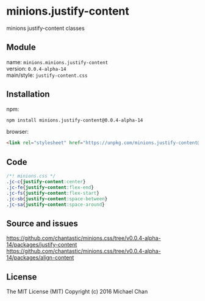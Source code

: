 # minions.justify-content
minions justify-content classes

## Module
name: `minions.minions.justify-content`  
version: `0.0.4-alpha-14`  
main/style: `justify-content.css`  

## Installation
npm:
```bash
npm install minions.justify-content@0.0.4-alpha-14
```

browser:
```html
<link rel="stylesheet" href="https://unpkg.com/minions.justify-content@0.0.4-alpha-14" />
```

## Code
```css
/*! minions.css */
.jc-c{justify-content:center}
.jc-fe{justify-content:flex-end}
.jc-fs{justify-content:flex-start}
.jc-sb{justify-content:space-between}
.jc-sa{justify-content:space-around}

```

## Source and issues

https://github.com/chantastic/minions.css/tree/v0.0.4-alpha-14/packages/justify-content
https://github.com/chantastic/minions.css/tree/v0.0.4-alpha-14/packages/align-content

## License

The MIT License (MIT)
Copyright (c) 2016 Michael Chan